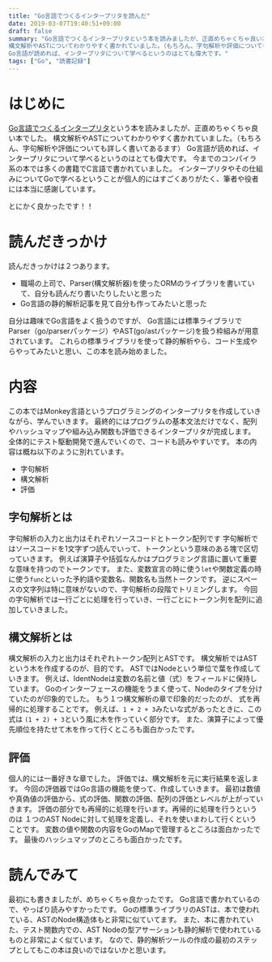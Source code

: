 ```yaml
---
title: "Go言語でつくるインタープリタを読んだ"
date: 2019-03-07T19:40:51+09:00
draft: false
summary: "Go言語でつくるインタープリタという本を読みましたが、正直めちゃくちゃ良い本でした。
構文解析やASTについてわかりやすく書かれていました。（もちろん、字句解析や評価についても詳しく書いてあるます）
Go言語が読めれば、インタープリタについて学べるというのはとても偉大です。"
tags: ["Go", "読書記録"]
---
```


# はじめに
[Go言語でつくるインタープリタ](https://www.amazon.co.jp/dp/4873118220/ref=cm_sw_r_tw_dp_U_x_lPqGCb2YN09A6)という本を読みましたが、正直めちゃくちゃ良い本でした。
構文解析やASTについてわかりやすく書かれていました。（もちろん、字句解析や評価についても詳しく書いてあるます）
Go言語が読めれば、インタープリタについて学べるというのはとても偉大です。
今までのコンパイラ系の本では多くの書籍でC言語で書かれていました。
インタープリタやその仕組みについてGoで学べるということが個人的にはすごくありがたく、筆者や役者には本当に感謝しています。

とにかく良かったです！！

# 読んだきっかけ
読んだきっかけは２つあります。

- 職場の上司で、Parser(構文解析器)を使ったORMのライブラリを書いていて、自分も読んだり書いたりしたいと思った
- Go言語の静的解析記事を見て自分も作ってみたいと思った

自分は趣味でGo言語をよく扱うのですが、
Go言語には標準ライブラリでParser（go/parserパッケージ）やAST(go/astパッケージ)を扱う枠組みが用意されています。
これらの標準ライブラリを使って静的解析やら、コード生成やらやってみたいと思い、この本を読み始めました。

# 内容
この本ではMonkey言語というプログラミングのインタープリタを作成していきながら、学んでいきます。
最終的にはプログラムの基本文法だけでなく、配列やハッシュマップや組み込み関数も評価できるインタープリタが完成します。
全体的にテスト駆動開発で進んでいくので、コードも読みやすいです。
本の内容は概ね以下のように別れています。

- 字句解析
- 構文解析
- 評価

## 字句解析とは
字句解析の入力と出力はそれぞれソースコードとトークン配列です
字句解析ではソースコードを1文字ずつ読んでいって、トークンという意味のある塊で区切っていきます。
例えば演算子や括弧なんかはプログラミング言語に置いて重要な意味を持つのでトークンです。
また、変数宣言の時に使う`let`や関数定義の時に使う`func`といった予約語や変数名、関数名も当然トークンです。
逆にスペースの文字列は特に意味がないので、字句解析の段階でトリミングします。
今回の字句解析では一行ごとに処理を行っていき、一行ごとにトークン列を配列に追加していきました。

## 構文解析とは
構文解析の入力と出力はそれぞれトークン配列とASTです。
構文解析ではASTという木を作成するのが、目的です。
ASTではNodeという単位で葉を作成していきます。
例えば、IdentNodeは変数の名前と値（式）をフィールドに保持しています。
Goのインターフェースの機能をうまく使って、Nodeのタイプを分けていたのが印象的でした。
もう１つ構文解析の章で印象的だったのが、
式を再帰的に処理することです。
例えば、`1 + 2 + 3`みたいな式があったときに、この式は
`(1 + 2) + 3`という風に木を作っていく部分です。
また、演算子によって優先順位を持たせて木を作って行くところも面白かったです。

## 評価
個人的には一番好きな章でした。
評価では、構文解析を元に実行結果を返します。
今回の評価器ではGo言語の機能を使って、作成していきます。
最初は数値や真偽値の評価から、式の評価、関数の評価、配列の評価とレベルが上がっていきます。
評価の部分でも再帰的に処理を行います。再帰的に処理を行うというのは
１つのAST Nodeに対して処理を定義し、それを使いまわして行くということです。
変数の値や関数の内容をGoのMapで管理するところは面白かったです。
最後のハッシュマップのところも面白かったです。

# 読んでみて
最初にも書きましたが、めちゃくちゃ良かったです。
Go言語で書かれているので、やっぱり読みやすかったです。
Goの標準ライブラリのASTは、本で使われている、ASTのNode構造体もと非常に似ていてます。
また、本に書かれていた、テスト関数内での、AST Nodeの型アサーションも静的解析で使われているものと非常によく似ています。
なので、静的解析ツールの作成の最初のステップとしてもこの本は良いのではないかと思います。